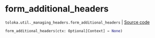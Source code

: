# form_additional_headers
`toloka.util._managing_headers.form_additional_headers` | [Source code](https://github.com/Toloka/toloka-kit/blob/v1.1.0.post1/src/util/_managing_headers.py#L82)

```python
form_additional_headers(ctx: Optional[Context] = None)
```

